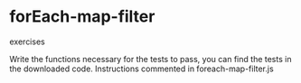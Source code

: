 # forEach-map-filter
exercises

Write the functions necessary for the tests to pass, you can find the tests in the downloaded code. Instructions commented in foreach-map-filter.js
